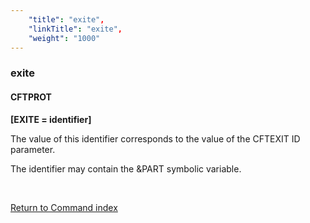 ```yaml
---
    "title": "exite",
    "linkTitle": "exite",
    "weight": "1000"
---
```

<span id="exite"></span>

### exite

#### CFTPROT

**[EXITE = identifier]**

The value of this
identifier corresponds to the value of the CFTEXIT ID parameter.

The identifier
may contain the &PART symbolic variable.

 

[Return to Command index](../../)
